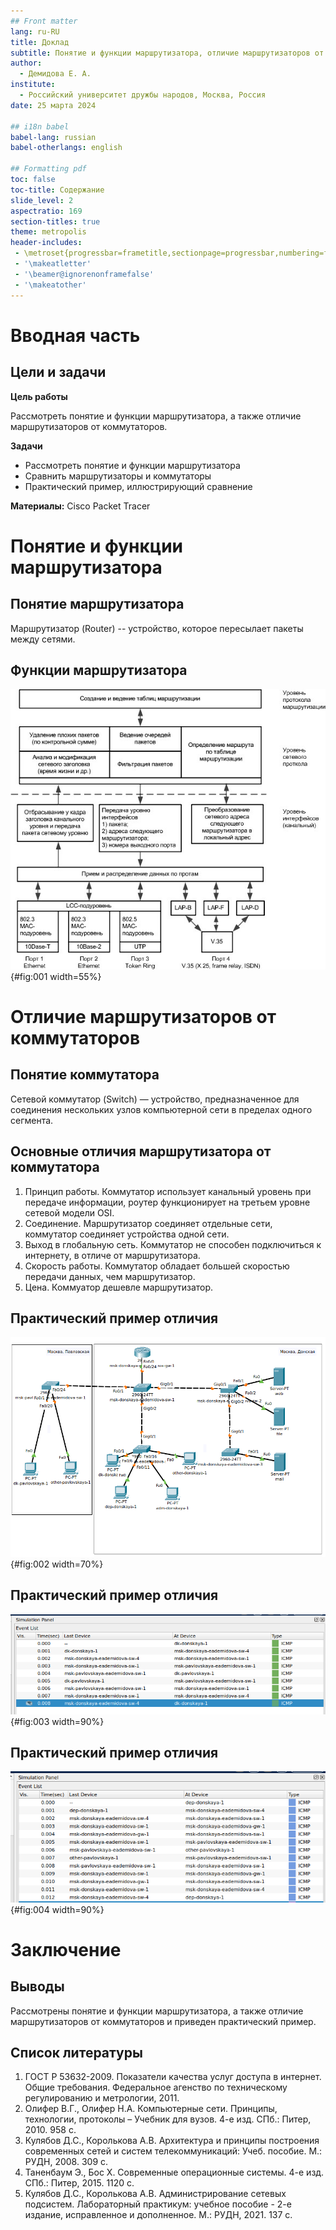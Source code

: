 ```yaml
---
## Front matter
lang: ru-RU
title: Доклад
subtitle: Понятие и функции маршрутизатора, отличие маршрутизаторов от коммутаторов
author:
  - Демидова Е. А.
institute:
  - Российский университет дружбы народов, Москва, Россия
date: 25 марта 2024

## i18n babel
babel-lang: russian
babel-otherlangs: english

## Formatting pdf
toc: false
toc-title: Содержание
slide_level: 2
aspectratio: 169
section-titles: true
theme: metropolis
header-includes:
 - \metroset{progressbar=frametitle,sectionpage=progressbar,numbering=fraction}
 - '\makeatletter'
 - '\beamer@ignorenonframefalse'
 - '\makeatother'
---
```


# Вводная часть

## Цели и задачи

**Цель работы**

Рассмотреть понятие и функции маршрутизатора, а также отличие маршрутизаторов от коммутаторов. 

**Задачи**

- Рассмотреть понятие и функции маршрутизатора
- Сравнить маршрутизаторы и коммутаторы
- Практический пример, иллюстрирующий сравнение

**Материалы:** Cisco Packet Tracer

# Понятие и функции маршрутизатора

## Понятие маршрутизатора

Маршрутизатор (Router) -- устройство, которое пересылает пакеты между сетями.

## Функции маршрутизатора

![Функции маршрутизатора](image/routerf.jpg){#fig:001 width=55%}

# Отличие маршрутизаторов от коммутаторов

## Понятие коммутатора

Сетевой коммутатор (Switch) — устройство, предназначенное для соединения нескольких узлов компьютерной сети в пределах одного сегмента.

## Основные отличия маршрутизатора от коммутатора

1. Принцип работы. Коммутатор использует канальный уровень при передаче информации, роутер функционирует на третьем уровне сетевой модели OSI.
2. Соединение. Маршрутизатор соединяет отдельные сети, коммутатор соединяет устройства одной сети.
3. Выход в глобальную сеть. Коммутатор не способен подключиться к интернету, в отличе от маршрутизатора.
4. Скорость работы. Коммутатор обладает большей скоростью передачи данных, чем маршрутизатор.
5. Цена. Коммуатор дешевле маршрутизатор.

## Практический пример отличия

![Схема сети](image/network.png){#fig:002 width=70%}

## Практический пример отличия

![Проверка доступности устройств в режиме симуляции в одном VLAN](image/vlan1.png){#fig:003 width=90%}

## Практический пример отличия

![Проверка доступности устройств в режиме симуляции в разных VLAN](image/vlan2.png){#fig:004 width=90%}

# Заключение

## Выводы

Рассмотрены понятие и функции маршрутизатора, а также отличие маршрутизаторов от коммутаторов и приведен практический пример.

##  Список литературы

1. ГОСТ Р 53632-2009. Показатели качества услуг доступа в интернет. Общие
требования. Федеральное агенство по техническому регулированию и метрологии, 2011.
2. Олифер В.Г., Олифер Н.А. Компьютерные сети. Принципы, технологии, протоколы – Учебник для вузов. 4-е изд. СПб.: Питер, 2010. 958 с.
3. Кулябов Д.С., Королькова А.В. Архитектура и принципы построения современных сетей и систем телекоммуникаций: Учеб. пособие. М.: РУДН, 2008.
309 с.
4. Таненбаум Э., Бос Х. Современные операционные системы. 4-е изд. СПб.: Питер, 2015. 1120 с.
5. Кулябов Д.С., Королькова А.В. Администрирование сетевых подсистем. Лабораторный практикум: учебное пособие - 2-е издание, исправленное и дополненное. М.: РУДН, 2021. 137 с.
